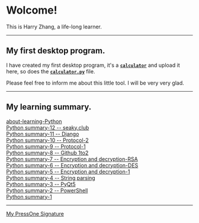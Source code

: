 # Wolcome!   
This is Harry Zhang, a life-long learner.  

---

## My first desktop program. 

I have created my first desktop program, it's a [**`calculator`**](https://github.com/blueeyezhy/blueeyezhy.github.io/tree/master/projects) and upload it here, so does the [**`calculator.py`**](https://gist.github.com/blueeyezhy/ecfa0dce35bdaa49dfffbcb8b940135d) file.  

Please feel free to inform me about this little tool.
I will be very very glad.


---
## My learning summary.

[about-learning-Python](https://reader.seaky.club/posts/ed8f6a3e824321251533791019eb8e1d7d8f71e234874b58e39d867c837f13d7)   
[Python summary-12 -- seaky.club](https://press.one/files/73c24e023e01bf581fae39b060ac3a0ce7c8e625b97a9f52fbada345b51d23d8)   
[Python summary-11 -- Django](https://press.one/files/de6f75d8b08b29411b8f5c6ad051bc4e87900f47fac7caabc9a9257924408920)    
[Python summary-10 -- Protocol-2](https://press.one/files/8f3846123c2b2879565703800a37b7f60dd19e3ff7821c65c3d43adb5dfb9bca)  
[Python summary-9 -- Protocol-1](https://press.one/files/3bbc71a8a923a30f72c4b2b710aef6a081378f05aa21c2901ab3ea73b5eddffb)    
[Python summary-8 -- Github 1to2](https://press.one/files/e4299a7e8a87f873f9be077eadee69c67c71c4aebb11ae756ecad67ad9505e14)   
[Python summary-7 -- Encryption and decryption-RSA](https://press.one/files/13a170be8a91a67f2b40678962b8195f7ee6b832981fdd2f4fb547fc95b13351)   
[Python summary-6 -- Encryption and decryption-DES](https://press.one/files/47660cce5e8fcd99f98ca20810a1f19a6bc3c6544a690630c344ee7af3ddbcf3)   
[Python summary-5 -- Encryption and decryption-1](https://press.one/files/9ecb935fb12fc91a54c947a91088033981481948143d41d472f2327834062442)   
[Python summary-4 -- String parsing](https://press.one/files/d5e0b45c6e7856b4d6e1cea6f8e5272c4fbe77db65d565e618b2867c7d9b0d0a)   
[Python summary-3 -- PyQt5](https://press.one/files/b144e92ec716bf268ca4eb1124a78a11d12fa19f8b2f627e452843c37366d472)  
[Python summary-2 -- PowerShell](https://press.one/files/322f2647c0bb7f85f214c109a35bd3ce744b6710083e64e1b38e19de107076e5)  
[Python summary-1](https://press.one/files/4c7f8014a7c4d8a3bdeb04207171c096b59d27765458429129bd07a060dee68a)


---
[My PressOne Signature](https://press.one/p/v?s=6ad6904f049eb87bd922e0f227b4c7d1cb23b3f007cae923e3f28cfd06948b37431a7d6c2235a5ed5da743162a47802bf7da163d904ebe949f3d2e63d299f6dd01&h=7024eeac5b6eb0db1886f5fb4e63ae6bcbc10816e4e8e5bce4e297584fe2f112&a=7c08521960497a61baf3f1c9760ff2a4cc66be1c&f=P1&v=3)